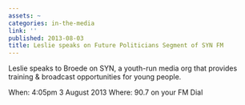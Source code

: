 ```yaml
---
assets: ~
categories: in-the-media
link: ''
published: 2013-08-03
title: Leslie speaks on Future Politicians Segment of SYN FM
---
```

Leslie speaks to Broede on SYN, a youth-run media org that provides training & broadcast opportunities for young people. 

When: 4:05pm 3 August 2013
Where: 90.7 on your FM Dial